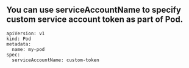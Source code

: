 ## You can use serviceAccountName to specify custom service account token as part of Pod.

```
apiVersion: v1
kind: Pod
metadata:
  name: my-pod
spec:
  serviceAccountName: custom-token
```
